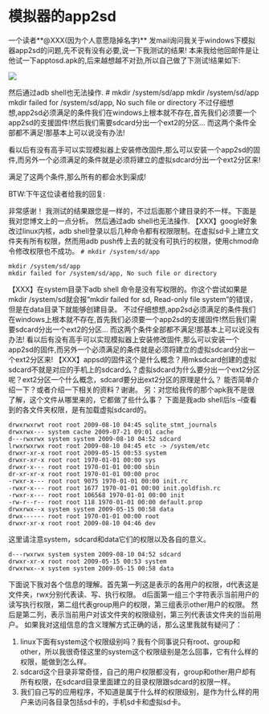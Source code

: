 # 模拟器的app2sd

一个读者**@XXX(因为个人意愿隐掉名字)** 发mail询问我关于windows下模拟器app2sd的问题,先不说有没有必要,说一下我测试的结果! 本来我给他回邮件是让他试一下apptosd.apk的,后来越想越不对劲,所以自己做了下测试!结果如下:

![](http://farm3.static.flickr.com/2654/3806259231_f347d9ba50.jpg)

然后通过adb shell也无法操作. # mkdir /system/sd/app
mkdir /system/sd/app
mkdir failed for /system/sd/app, No such file or directory
不过仔细想想,app2sd必须满足的条件我们在windows上根本就不存在,首先我们必须要一个app2sd的支援固件!然后我们需要sdcard分出一个ext2的分区...
而这两个条件全部都不满足!那基本上可以说没有办法!

看以后有没有高手可以实现模拟器上安装修改固件,那么可以安装一个app2sd的固件,而另外一个必须满足的条件就是必须将建立的虚拟sdcard分出一个ext2分区来!

满足了这两个条件,那么所有的都会水到渠成!

BTW:下午这位读者给我的回复:

非常感谢！
我测试的结果跟您是一样的，不过后面那个建目录的不一样。下面是我对您博文上的一点分析。 然后通过adb shell也无法操作. 【XXX】google好象改过linux内核，adb shell登录以后几种命令都有权限限制。在虚拟sd卡上建立文件夹有所有权限，然而用adb push传上去的就没有可执行的权限，使用chmod命令修改权限也不成功。 `# mkdir /system/sd/app`

```
mkdir /system/sd/app
mkdir failed for /system/sd/app, No such file or directory 
```

【XXX】在system目录下adb shell 命令是没有写权限的。你这个尝试如果是mkdir /system/sd就会报“mkdir failed for sd, Read-only file system”的错误，但是在data目录下就能够创建目录。 不过仔细想想,app2sd必须满足的条件我们在windows上根本就不存在,首先我们必须要一个app2sd的支援固件!然后我们需要sdcard分出一个ext2的分区…
而这两个条件全部都不满足!那基本上可以说没有办法!
看以后有没有高手可以实现模拟器上安装修改固件,那么可以安装一个app2sd的固件,而另外一个必须满足的条件就是必须将建立的虚拟sdcard分出一个ext2分区来! 【XXX】appsd的固件这个是什么概念？用mksdcard创建的虚拟sdcard不就是对应的手机上的sdcard么？虚拟sdcard为什么要分出一个ext2分区呢？ext2分区一个什么概念，sdcard要分出ext2分区的原理是什么？
能否简单介绍一下？或者介绍一下相关的资料？谢谢。
另：对您给我传的那个apk我不是很了解，这个文件从哪里来的，它都做了些什么事？
下面是我adb shell后ls –l查看到的各文件夹权限，是有加载虚拟sdcard的。

```
drwxrwxrwt root root 2009-08-10 04:45 sqlite_stmt_journals
drwxrwx--- system cache 2009-07-21 09:01 cache
d---rwxrwx system system 2009-08-10 04:52 sdcard
lrwxrwxrwx root root 2009-08-10 04:45 etc -> /system/etc
drwxr-xr-x root root 2009-05-15 00:53 system
drwxr-xr-x root root 1970-01-01 00:00 sys
drwxr-x--- root root 1970-01-01 00:00 sbin
dr-xr-xr-x root root 1970-01-01 00:00 proc
-rwxr-x--- root root 9075 1970-01-01 00:00 init.rc
-rwxr-x--- root root 1677 1970-01-01 00:00 init.goldfish.rc
-rwxr-x--- root root 106568 1970-01-01 00:00 init
-rw-r--r-- root root 118 1970-01-01 00:00 default.prop
drwxrwx--x system system 2009-05-15 00:58 data
drwx------ root root 1970-01-01 00:00 root
drwxr-xr-x root root 2009-08-10 04:46 dev
```

这里请注意system，sdcard和data它们的权限以及各自的意义。

```
d---rwxrwx system system 2009-08-10 04:52 sdcard
drwxr-xr-x root root 2009-05-15 00:53 system
drwxrwx--x system system 2009-05-15 00:58 data
```

下面说下我对各个信息的理解。首先第一列这是表示的各用户的权限，d代表这是文件夹，rwx分别代表读、写、执行权限。
d后面第一组三个字符表示当前用户的读写执行权限，第二组代表group用户的权限，第三组表示other用户的权限。
然后是第二列，表示当前用户对该文件夹的权限级别，第三列代表该文件夹的当前用户。
如果我对这组信息的含义理解方式正确的话，那么这里我就有疑问了：
1. linux下面有system这个权限级别吗？我有个同事说只有root、group和other，所以我很奇怪这里的system这个权限级别是怎么回事，它有什么样的权限，能做到怎么样。
2. sdcard这个目录非常奇怪，自己的用户权限都没有，group和other用户却有所有权限，在sdcard目录里面建立的目录权限跟sdcard的权限一样。
3. 我们自己写的应用程序，不知道是属于什么样的权限级别，是作为什么样的用户来访问各目录包括sd卡的，手机sd卡和虚拟sd卡。

